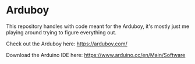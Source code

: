 # Arduboy

This repository handles with code meant for the Arduboy, it's mostly just me playing around trying to figure everything out.


Check out the Arduboy here: https://arduboy.com/

Download the Arduino IDE here: https://www.arduino.cc/en/Main/Software
